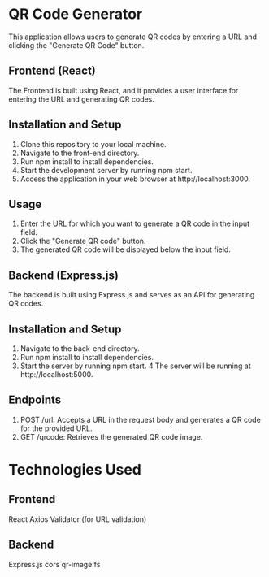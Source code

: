 # QR Code Generator

This application allows users to generate QR codes by entering a URL and clicking the "Generate QR Code" button.

## Frontend (React)

The Frontend is built using React, and it provides a user interface for entering the URL and generating QR codes.

## Installation and Setup

1. Clone this repository to your local machine.
2. Navigate to the front-end directory.
3. Run npm install to install dependencies.
4. Start the development server by running npm start.
5. Access the application in your web browser at http://localhost:3000.

## Usage
1. Enter the URL for which you want to generate a QR code in the input field.
2. Click the "Generate QR code" button.
3. The generated QR code will be displayed below the input field.

## Backend (Express.js)

The backend is built using Express.js and serves as an API for generating QR codes.

## Installation and Setup
1. Navigate to the back-end directory.
2. Run npm install to install dependencies.
3. Start the server by running npm start.
4 The server will be running at http://localhost:5000.

## Endpoints
1. POST /url: Accepts a URL in the request body and generates a QR code for the provided URL.
2. GET /qrcode: Retrieves the generated QR code image.

# Technologies Used

## Frontend
React
Axios
Validator (for URL validation)

## Backend
Express.js
cors
qr-image
fs
 

